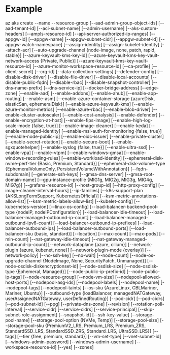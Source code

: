 # Example
az aks create --name
              --resource-group
              [--aad-admin-group-object-ids]
              [--aad-tenant-id]
              [--aci-subnet-name]
              [--admin-username]
              [--aks-custom-headers]
              [--ampls-resource-id]
              [--api-server-authorized-ip-ranges]
              [--appgw-id]
              [--appgw-name]
              [--appgw-subnet-cidr]
              [--appgw-subnet-id]
              [--appgw-watch-namespace]
              [--assign-identity]
              [--assign-kubelet-identity]
              [--attach-acr]
              [--auto-upgrade-channel {node-image, none, patch, rapid, stable}]
              [--azure-keyvault-kms-key-id]
              [--azure-keyvault-kms-key-vault-network-access {Private, Public}]
              [--azure-keyvault-kms-key-vault-resource-id]
              [--azure-monitor-workspace-resource-id]
              [--ca-profile]
              [--client-secret]
              [--crg-id]
              [--data-collection-settings]
              [--defender-config]
              [--disable-disk-driver]
              [--disable-file-driver]
              [--disable-local-accounts]
              [--disable-public-fqdn]
              [--disable-rbac]
              [--disable-snapshot-controller]
              [--dns-name-prefix]
              [--dns-service-ip]
              [--docker-bridge-address]
              [--edge-zone]
              [--enable-aad]
              [--enable-addons]
              [--enable-ahub]
              [--enable-app-routing]
              [--enable-asm]
              [--enable-azure-container-storage {azureDisk, elasticSan, ephemeralDisk}]
              [--enable-azure-keyvault-kms]
              [--enable-azure-monitor-metrics]
              [--enable-azure-rbac]
              [--enable-blob-driver]
              [--enable-cluster-autoscaler]
              [--enable-cost-analysis]
              [--enable-defender]
              [--enable-encryption-at-host]
              [--enable-fips-image]
              [--enable-high-log-scale-mode {false, true}]
              [--enable-image-cleaner]
              [--enable-keda]
              [--enable-managed-identity]
              [--enable-msi-auth-for-monitoring {false, true}]
              [--enable-node-public-ip]
              [--enable-oidc-issuer]
              [--enable-private-cluster]
              [--enable-secret-rotation]
              [--enable-secure-boot]
              [--enable-sgxquotehelper]
              [--enable-syslog {false, true}]
              [--enable-ultra-ssd]
              [--enable-vpa]
              [--enable-vtpm]
              [--enable-windows-gmsa]
              [--enable-windows-recording-rules]
              [--enable-workload-identity]
              [--ephemeral-disk-nvme-perf-tier {Basic, Premium, Standard}]
              [--ephemeral-disk-volume-type {EphemeralVolumeOnly, PersistentVolumeWithAnnotation}]
              [--fqdn-subdomain]
              [--generate-ssh-keys]
              [--gmsa-dns-server]
              [--gmsa-root-domain-name]
              [--gpu-instance-profile {MIG1g, MIG2g, MIG3g, MIG4g, MIG7g}]
              [--grafana-resource-id]
              [--host-group-id]
              [--http-proxy-config]
              [--image-cleaner-interval-hours]
              [--ip-families]
              [--k8s-support-plan {AKSLongTermSupport, KubernetesOfficial}]
              [--ksm-metric-annotations-allow-list]
              [--ksm-metric-labels-allow-list]
              [--kubelet-config]
              [--kubernetes-version]
              [--linux-os-config]
              [--load-balancer-backend-pool-type {nodeIP, nodeIPConfiguration}]
              [--load-balancer-idle-timeout]
              [--load-balancer-managed-outbound-ip-count]
              [--load-balancer-managed-outbound-ipv6-count]
              [--load-balancer-outbound-ip-prefixes]
              [--load-balancer-outbound-ips]
              [--load-balancer-outbound-ports]
              [--load-balancer-sku {basic, standard}]
              [--location]
              [--max-count]
              [--max-pods]
              [--min-count]
              [--nat-gateway-idle-timeout]
              [--nat-gateway-managed-outbound-ip-count]
              [--network-dataplane {azure, cilium}]
              [--network-plugin {azure, kubenet, none}]
              [--network-plugin-mode {overlay}]
              [--network-policy]
              [--no-ssh-key]
              [--no-wait]
              [--node-count]
              [--node-os-upgrade-channel {NodeImage, None, SecurityPatch, Unmanaged}]
              [--node-osdisk-diskencryptionset-id]
              [--node-osdisk-size]
              [--node-osdisk-type {Ephemeral, Managed}]
              [--node-public-ip-prefix-id]
              [--node-public-ip-tags]
              [--node-resource-group]
              [--node-vm-size]
              [--nodepool-allowed-host-ports]
              [--nodepool-asg-ids]
              [--nodepool-labels]
              [--nodepool-name]
              [--nodepool-tags]
              [--nodepool-taints]
              [--os-sku {AzureLinux, CBLMariner, Mariner, Ubuntu}]
              [--outbound-type {loadBalancer, managedNATGateway, userAssignedNATGateway, userDefinedRouting}]
              [--pod-cidr]
              [--pod-cidrs]
              [--pod-subnet-id]
              [--ppg]
              [--private-dns-zone]
              [--revision]
              [--rotation-poll-interval]
              [--service-cidr]
              [--service-cidrs]
              [--service-principal]
              [--skip-subnet-role-assignment]
              [--snapshot-id]
              [--ssh-key-value]
              [--storage-pool-name]
              [--storage-pool-option {NVMe, Temp}]
              [--storage-pool-size]
              [--storage-pool-sku {PremiumV2_LRS, Premium_LRS, Premium_ZRS, StandardSSD_LRS, StandardSSD_ZRS, Standard_LRS, UltraSSD_LRS}]
              [--tags]
              [--tier {free, premium, standard}]
              [--vm-set-type]
              [--vnet-subnet-id]
              [--windows-admin-password]
              [--windows-admin-username]
              [--workspace-resource-id]
              [--yes]
              [--zones]